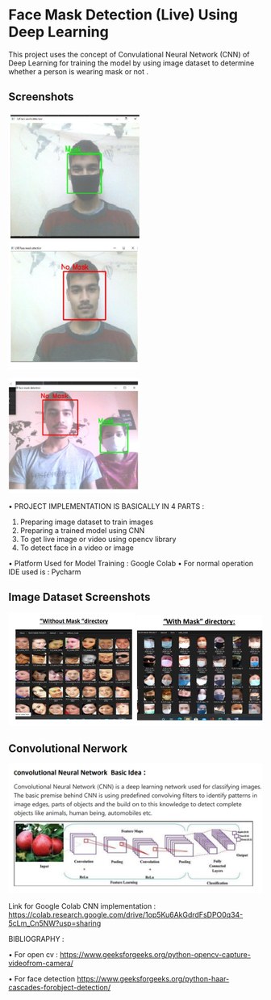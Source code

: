 # Face Mask Detection (Live) Using Deep Learning 

This project uses the concept of Convulational Neural Network (CNN) of Deep
Learning for training the model by using image dataset to determine whether a
person is wearing mask or not .


## Screenshots

![App Screenshot](https://github.com/Vikas031/Face-Mask-Detection-System-Deep-Learning-/blob/master/Facemask%20Screenshot/2img.png) ![App Screenshot](https://github.com/Vikas031/Face-Mask-Detection-System-Deep-Learning-/blob/master/Facemask%20Screenshot/1img.png) 

![App Screenshot](https://github.com/Vikas031/Face-Mask-Detection-System-Deep-Learning-/blob/master/Facemask%20Screenshot/3img.png)


• PROJECT IMPLEMENTATION IS BASICALLY IN 4 PARTS :
1. Preparing image dataset to train images
2. Preparing a trained model using CNN
3. To get live image or video using opencv library
4. To detect face in a video or image


• Platform Used for Model Training : Google Colab
• For normal operation IDE used is : Pycharm
## Image Dataset Screenshots
![App Screenshot](https://github.com/Vikas031/Face-Mask-Detection-System-Deep-Learning-/blob/master/Facemask%20Screenshot/withmask.png)
![App Screenshot](https://github.com/Vikas031/Face-Mask-Detection-System-Deep-Learning-/blob/master/Facemask%20Screenshot/withoutmask.png)

## Convolutional Nerwork
![App Screenshot](https://github.com/Vikas031/Face-Mask-Detection-System-Deep-Learning-/blob/master/Facemask%20Screenshot/network.png)

Link for Google Colab CNN implementation :
https://colab.research.google.com/drive/1op5Ku6AkGdrdFsDPO0q34-5cLm_Cn5NW?usp=sharing

BIBLIOGRAPHY :

• For open cv :
https://www.geeksforgeeks.org/python-opencv-capture-videofrom-camera/

• For face detection
https://www.geeksforgeeks.org/python-haar-cascades-forobject-detection/
